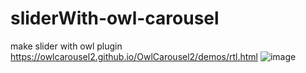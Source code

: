 # sliderWith-owl-carousel
make slider with owl plugin https://owlcarousel2.github.io/OwlCarousel2/demos/rtl.html
![image](https://github.com/user-attachments/assets/03371bd2-6c5f-4045-aa23-06267f976d83)
